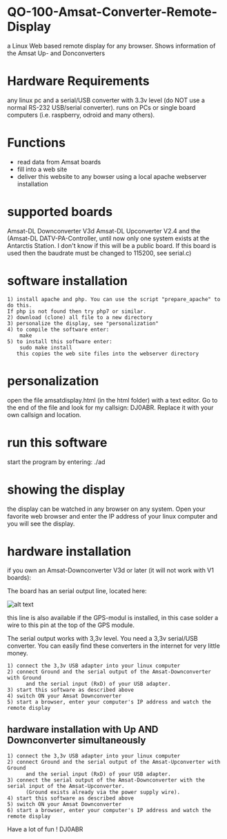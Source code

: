 # QO-100-Amsat-Converter-Remote-Display
a Linux Web based remote display for any browser. Shows information of the Amsat Up- and Donconverters

# Hardware Requirements
any linux pc and a serial/USB converter with 3.3v level (do NOT use a normal RS-232 USB/serial converter).
runs on PCs or single board computers (i.e. raspberry, odroid and many others).

# Functions
* read data from Amsat boards
* fill into a web site
* deliver this website to any bowser using a local apache webserver installation

# supported boards
Amsat-DL Downconverter V3d
Amsat-DL Upconverter V2.4
and the 
(Amsat-DL DATV-PA-Controller, until now only one system exists at the Antarctis Station. I don't know if this will be a public board. If this board is used then the baudrate must be changed to 115200, see serial.c)

# software installation

    1) install apache and php. You can use the script "prepare_apache" to do this. 
    If php is not found then try php7 or similar.
    2) download (clone) all file to a new directory
    3) personalize the display, see "personalization"
    4) to compile the software enter:  
        make
    5) to install this software enter:
        sudo make install
       this copies the web site files into the webserver directory

# personalization
open the file amsatdisplay.html (in the html folder) with a text editor. Go to the end of the file and look for my callsign: DJ0ABR. 
Replace it with your own callsign and location.

# run this software
start the program by entering:  ./ad

# showing the display

the display can be watched in any browser on any system.
Open your favorite web browser and enter the IP address of your linux computer and you will see the display.

# hardware installation

if you own an Amsat-Downconverter V3d or later (it will not work with V1 boards):

The board has an serial output line, located here:

![alt text](https://www.helitron.de/dj0abr/images/sat/amsat/upconv/a1.png)

this line is also available if the GPS-modul is installed, in this case solder a wire to this pin at the top of the GPS module.

The serial output works with 3,3v level. You need a 3,3v serial/USB converter. You can easily find these converters in the internet for very little money.

    1) connect the 3,3v USB adapter into your linux computer
    2) connect Ground and the serial output of the Amsat-Downconverter with Ground 
          and the serial input (RxD) of your USB adapter.
    3) start this software as described above
    4) switch ON your Amsat Downconverter
    5) start a browser, enter your computer's IP address and watch the remote display
    
## hardware installation with Up AND Downconverter simultaneously
    
    1) connect the 3,3v USB adapter into your linux computer
    2) connect Ground and the serial output of the Amsat-Upconverter with Ground 
          and the serial input (RxD) of your USB adapter.
    3) connect the serial output of the Amsat-Downconverter with the serial input of the Amsat-Upconverter.
          (Ground exists already via the power supply wire).
    4) start this software as described above
    5) switch ON your Amsat Downconverter
    6) start a browser, enter your computer's IP address and watch the remote display
    
Have a lot of fun !
DJ0ABR
